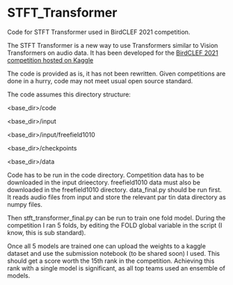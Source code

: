 # STFT_Transformer
Code for STFT Transformer used in BirdCLEF 2021 competition.

The STFT Transformer is a new way to use Transformers similar to Vision Transformers on audio data.  It has been developed for the [BirdCLEF 2021 competition hosted on Kaggle](https://www.kaggle.com/c/birdclef-2021)

The code is provided as is, it has not been rewritten.  Given competitions are done in a hurry, code may not meet usual open source standard.

The code assumes this directory structure:

<base_dir>/code

<base_dir>/input

<base_dir>/input/freefield1010

<base_dir>/checkpoints

<base_dir>/data

Code has to be run in the code directory.  Competition data has to be downloaded in the input drieectory.  freefield1010 data must also be downloaded in the freefield1010 directory. data_final.py should be run first. It reads audio files from input and store the relevant par tin data directory as numpy files.

Then stft_transformer_final.py can be run to train one fold model.  During the competition I ran 5 folds, by editing the FOLD global variable in the script (I know, this is sub standard).

Once all 5 models are trained one can upload the weights to a kaggle dataset and use the submission notebook (to be shared soon) I used.  This should get a score worth the 15th rank in the competition.  Achieving this rank with a single model is significant, as all top teams used an ensemble of models.
